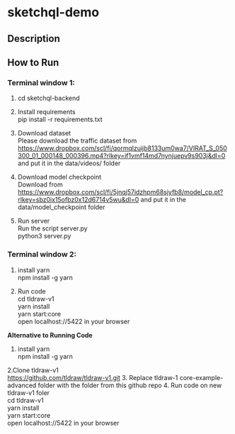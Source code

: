 # sketchql-demo

## Description


## How to Run
### Terminal window 1:

1. cd sketchql-backend

2. Install requirements\
pip install -r requirements.txt

3. Download dataset\
Please download the traffic dataset from https://www.dropbox.com/scl/fi/qormqlzuijb8133um0wa7/VIRAT_S_050300_01_000148_000396.mp4?rlkey=if1vmf14md7nynjuepv9s903j&dl=0 and put it in the data/videos/ folder

4. Download model checkpoint\
Download from https://www.dropbox.com/scl/fi/5jnqj57idzhpm68sjyfb8/model_cp.pt?rlkey=sbz0ix15ofbz0x12d6714v5wu&dl=0 and put it in the data/model_checkpoint folder

5. Run server\
Run the script server.py\
python3 server.py

### Terminal window 2:

1. install yarn\
npm install -g yarn

2. Run code\
cd tldraw-v1\
yarn install\
yarn start:core\
open localhost://5422 in your browser

**Alternative to Running Code**
1. install yarn\
npm install -g yarn

2.Clone tldraw-v1\
https://github.com/tldraw/tldraw-v1.git
3. Replace tldraw-1 core-example-advanced folder with the folder from this github repo
4. Run code on new tldraw-v1 foler\
cd tldraw-v1\
yarn install\
yarn start:core\
open localhost://5422 in your browser
